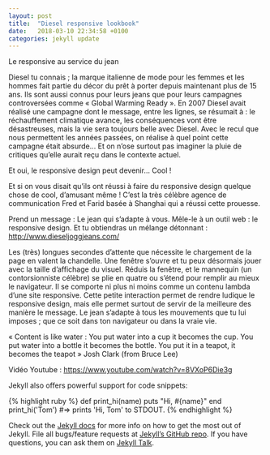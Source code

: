```yaml
---
layout: post
title:  "Diesel responsive lookbook"
date:   2018-03-10 22:34:58 +0100
categories: jekyll update
---
```

Le responsive au service du jean

Diesel tu connais ; la marque italienne de mode pour les femmes et les hommes fait partie du décor du prêt à porter depuis maintenant plus de 15 ans.
Ils sont aussi connus pour leurs jeans que pour leurs campagnes controversées comme « Global Warming Ready ». En 2007 Diesel avait réalisé une campagne dont le message, entre les lignes, se résumait à : le réchauffement climatique avance, les conséquences vont être désastreuses, mais la vie sera toujours belle avec Diesel. Avec le recul que nous permettent les années passées, on réalise à quel point cette campagne était absurde… Et on n’ose surtout pas imaginer la pluie de critiques qu’elle aurait reçu dans le contexte actuel.


Et oui, le responsive design peut devenir… Cool !  

Et si on vous disait qu’ils ont réussi à faire du responsive design quelque chose de cool, d’amusant même ! C’est la très célèbre agence de communication Fred et Farid basée à Shanghai qui a réussi cette prouesse.

Prend un message : Le jean qui s’adapte à vous. Mêle-le à un outil web : le responsive design. Et tu obtiendras un mélange détonnant : http://www.dieseljoggjeans.com/

Les (très) longues secondes d’attente que nécessite le chargement de la page en valent la chandelle. Une fenêtre s’ouvre et tu peux désormais jouer avec la taille d’affichage du visuel. Réduis la fenêtre, et le mannequin (un contorsionniste célèbre) se plie en quatre ou s’étend pour remplir au mieux le navigateur. Il se comporte ni plus ni moins comme un contenu lambda d’une site responsive.
Cette petite interaction permet de rendre ludique le responsive design, mais elle permet surtout de servir de la meilleure des manière le message.
Le jean s’adapte à tous les mouvements que tu lui imposes ; que ce soit dans ton navigateur ou dans la vraie vie.

« Content is like water :
You put water into a cup it becomes the cup.
You put water into a bottle it becomes the bottle.
You put it in a teapot, it becomes the teapot »
Josh Clark (from Bruce Lee)

Vidéo Youtube : https://www.youtube.com/watch?v=8VXoP6Die3g


Jekyll also offers powerful support for code snippets:

{% highlight ruby %}
def print_hi(name)
  puts "Hi, #{name}"
end
print_hi('Tom')
#=> prints 'Hi, Tom' to STDOUT.
{% endhighlight %}

Check out the [Jekyll docs][jekyll-docs] for more info on how to get the most out of Jekyll. File all bugs/feature requests at [Jekyll’s GitHub repo][jekyll-gh]. If you have questions, you can ask them on [Jekyll Talk][jekyll-talk].

[jekyll-docs]: https://jekyllrb.com/docs/home
[jekyll-gh]:   https://github.com/jekyll/jekyll
[jekyll-talk]: https://talk.jekyllrb.com/
